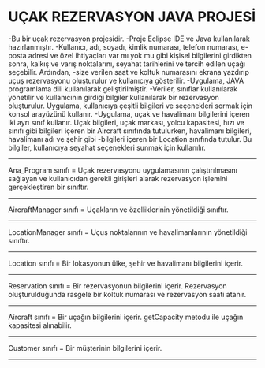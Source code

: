 # UÇAK REZERVASYON JAVA PROJESİ 
-Bu bir uçak rezervasyon projesidir. 
-Proje Eclipse IDE ve Java kullanılarak hazırlanmıştır.
-Kullanıcı, adı, soyadı, kimlik numarası, telefon numarası, e-posta adresi ve özel ihtiyaçları var mı yok mu gibi kişisel bilgilerini girdikten sonra, kalkış ve varış noktalarını, seyahat tarihlerini ve tercih edilen uçağı seçebilir. Ardından, -size verilen saat ve koltuk numarasını ekrana yazdırıp uçuş rezervasyonu oluşturulur ve kullanıcıya gösterilir.
-Uygulama, JAVA programlama dili kullanılarak geliştirilmiştir. 
-Veriler, sınıflar kullanılarak yönetilir ve kullanıcının girdiği bilgiler kullanılarak bir rezervasyon oluşturulur. Uygulama, kullanıcıya çeşitli bilgileri ve seçenekleri sormak için konsol arayüzünü kullanır.
-Uygulama, uçak ve havalimanı bilgilerini içeren iki ayrı sınıf kullanır. Uçak bilgileri, uçak markası, yolcu kapasitesi, hızı ve sınıfı gibi bilgileri içeren bir Aircraft sınıfında tutulurken, havalimanı bilgileri, havalimanı adı ve şehir gibi -bilgileri içeren bir Location sınıfında tutulur. Bu bilgiler, kullanıcıya seyahat seçenekleri sunmak için kullanılır.

-----------------------------------------------------------------------------------------------------------------

Ana_Program sınıfı = Uçak rezervasyonu uygulamasının çalıştırılmasını sağlayan ve kullanıcıdan gerekli girişleri alarak rezervasyon işlemini gerçekleştiren bir sınıftır.

-----------------------------------------------------------------------------------------------------------------

AircraftManager sınıfı = Uçakların ve özelliklerinin yönetildiği sınıftır. 

-----------------------------------------------------------------------------------------------------------------

LocationManager sınıfı = Uçuş noktalarının ve havalimanlarının yönetildiği sınıftır. 

-----------------------------------------------------------------------------------------------------------------

Location sınıfı = Bir lokasyonun ülke, şehir ve havalimanı bilgilerini içerir. 

-----------------------------------------------------------------------------------------------------------------

Reservation sınıfı = Bir rezervasyonun bilgilerini içerir. Rezervasyon oluşturulduğunda rasgele bir koltuk numarası ve rezervasyon saati atanır.

-----------------------------------------------------------------------------------------------------------------

Aircraft sınıfı = Bir uçağın bilgilerini içerir. getCapacity metodu ile uçağın kapasitesi alınabilir.

-----------------------------------------------------------------------------------------------------------------

Customer sınıfı = Bir müşterinin bilgilerini içerir.

-----------------------------------------------------------------------------------------------------------------
